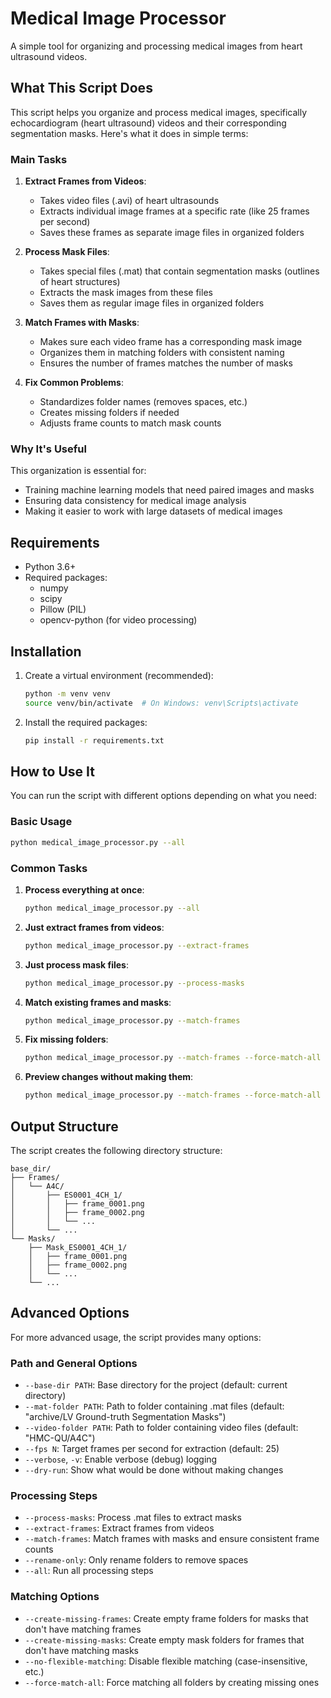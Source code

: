 # Medical Image Processor

A simple tool for organizing and processing medical images from heart ultrasound videos.

## What This Script Does

This script helps you organize and process medical images, specifically echocardiogram (heart ultrasound) videos and their corresponding segmentation masks. Here's what it does in simple terms:

### Main Tasks

1. **Extract Frames from Videos**:
   - Takes video files (.avi) of heart ultrasounds
   - Extracts individual image frames at a specific rate (like 25 frames per second)
   - Saves these frames as separate image files in organized folders

2. **Process Mask Files**:
   - Takes special files (.mat) that contain segmentation masks (outlines of heart structures)
   - Extracts the mask images from these files
   - Saves them as regular image files in organized folders

3. **Match Frames with Masks**:
   - Makes sure each video frame has a corresponding mask image
   - Organizes them in matching folders with consistent naming
   - Ensures the number of frames matches the number of masks

4. **Fix Common Problems**:
   - Standardizes folder names (removes spaces, etc.)
   - Creates missing folders if needed
   - Adjusts frame counts to match mask counts

### Why It's Useful

This organization is essential for:
- Training machine learning models that need paired images and masks
- Ensuring data consistency for medical image analysis
- Making it easier to work with large datasets of medical images

## Requirements

- Python 3.6+
- Required packages:
  - numpy
  - scipy
  - Pillow (PIL)
  - opencv-python (for video processing)

## Installation

1. Create a virtual environment (recommended):
   ```bash
   python -m venv venv
   source venv/bin/activate  # On Windows: venv\Scripts\activate
   ```

2. Install the required packages:
   ```bash
   pip install -r requirements.txt
   ```

## How to Use It

You can run the script with different options depending on what you need:

### Basic Usage

```bash
python medical_image_processor.py --all
```

### Common Tasks

1. **Process everything at once**:
   ```bash
   python medical_image_processor.py --all
   ```

2. **Just extract frames from videos**:
   ```bash
   python medical_image_processor.py --extract-frames
   ```

3. **Just process mask files**:
   ```bash
   python medical_image_processor.py --process-masks
   ```

4. **Match existing frames and masks**:
   ```bash
   python medical_image_processor.py --match-frames
   ```

5. **Fix missing folders**:
   ```bash
   python medical_image_processor.py --match-frames --force-match-all
   ```

6. **Preview changes without making them**:
   ```bash
   python medical_image_processor.py --match-frames --force-match-all --dry-run
   ```

## Output Structure

The script creates the following directory structure:

```
base_dir/
├── Frames/
│   └── A4C/
│       ├── ES0001_4CH_1/
│       │   ├── frame_0001.png
│       │   ├── frame_0002.png
│       │   └── ...
│       └── ...
└── Masks/
    ├── Mask_ES0001_4CH_1/
    │   ├── frame_0001.png
    │   ├── frame_0002.png
    │   └── ...
    └── ...
```

## Advanced Options

For more advanced usage, the script provides many options:

### Path and General Options
- `--base-dir PATH`: Base directory for the project (default: current directory)
- `--mat-folder PATH`: Path to folder containing .mat files (default: "archive/LV Ground-truth Segmentation Masks")
- `--video-folder PATH`: Path to folder containing video files (default: "HMC-QU/A4C")
- `--fps N`: Target frames per second for extraction (default: 25)
- `--verbose`, `-v`: Enable verbose (debug) logging
- `--dry-run`: Show what would be done without making changes

### Processing Steps
- `--process-masks`: Process .mat files to extract masks
- `--extract-frames`: Extract frames from videos
- `--match-frames`: Match frames with masks and ensure consistent frame counts
- `--rename-only`: Only rename folders to remove spaces
- `--all`: Run all processing steps

### Matching Options
- `--create-missing-frames`: Create empty frame folders for masks that don't have matching frames
- `--create-missing-masks`: Create empty mask folders for frames that don't have matching masks
- `--no-flexible-matching`: Disable flexible matching (case-insensitive, etc.)
- `--force-match-all`: Force matching all folders by creating missing ones
